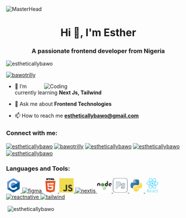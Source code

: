 ![MasterHead](https://media.licdn.com/dms/image/D4D16AQHQWipjtO3XeQ/profile-displaybackgroundimage-shrink_350_1400/0/1712067347089?e=1726704000&v=beta&t=JcsjS6vySBg_yx98tGyRYbipKzUJ5nSDHrgjqaU-3I0)
<h1 align="center">Hi 👋, I'm Esther</h1>
<h3 align="center">A passionate frontend developer from Nigeria</h3>

<p align="left"> <img src="https://komarev.com/ghpvc/?username=estheticallybawo&label=Profile%20views&color=0e75b6&style=flat" alt="estheticallybawo" /> </p>

<p align="left"> <a href="https://twitter.com/bawotrilly" target="blank"><img src="https://img.shields.io/twitter/follow/bawotrilly?logo=twitter&style=for-the-badge" alt="bawotrilly" /></a> </p>

<img align="right" alt="Coding" width="400" src="https://media.tenor.com/IF2JdxzmyN4AAAAi/coding-girl.gif">

- 🌱 I’m currently learning **Next Js, Tailwind**

- 💬 Ask me about **Frontend Technologies**

- 📫 How to reach me **estheticallybawo@gmail.com**

<h3 align="left">Connect with me:</h3>
<p align="left">
<a href="https://codepen.io/estheticallybawo" target="blank"><img align="center" src="https://raw.githubusercontent.com/rahuldkjain/github-profile-readme-generator/master/src/images/icons/Social/codepen.svg" alt="estheticallybawo" height="30" width="40" /></a>
<a href="https://twitter.com/bawotrilly" target="blank"><img align="center" src="https://raw.githubusercontent.com/rahuldkjain/github-profile-readme-generator/master/src/images/icons/Social/twitter.svg" alt="bawotrilly" height="30" width="40" /></a>
<a href="https://linkedin.com/in/estheticallybawo" target="blank"><img align="center" src="https://raw.githubusercontent.com/rahuldkjain/github-profile-readme-generator/master/src/images/icons/Social/linked-in-alt.svg" alt="estheticallybawo" height="30" width="40" /></a>
<a href="https://fb.com/estheticallybawo" target="blank"><img align="center" src="https://raw.githubusercontent.com/rahuldkjain/github-profile-readme-generator/master/src/images/icons/Social/facebook.svg" alt="estheticallybawo" height="30" width="40" /></a>
<a href="https://instagram.com/estheticallybawo" target="blank"><img align="center" src="https://raw.githubusercontent.com/rahuldkjain/github-profile-readme-generator/master/src/images/icons/Social/instagram.svg" alt="estheticallybawo" height="30" width="40" /></a>
</p>

<h3 align="left">Languages and Tools:</h3>
<p align="left"> <a href="https://www.cprogramming.com/" target="_blank" rel="noreferrer"> <img src="https://raw.githubusercontent.com/devicons/devicon/master/icons/c/c-original.svg" alt="c" width="40" height="40"/> </a> <a href="https://www.figma.com/" target="_blank" rel="noreferrer"> <img src="https://www.vectorlogo.zone/logos/figma/figma-icon.svg" alt="figma" width="40" height="40"/> </a> <a href="https://www.w3.org/html/" target="_blank" rel="noreferrer"> <img src="https://raw.githubusercontent.com/devicons/devicon/master/icons/html5/html5-original-wordmark.svg" alt="html5" width="40" height="40"/> </a> <a href="https://developer.mozilla.org/en-US/docs/Web/JavaScript" target="_blank" rel="noreferrer"> <img src="https://raw.githubusercontent.com/devicons/devicon/master/icons/javascript/javascript-original.svg" alt="javascript" width="40" height="40"/> </a> <a href="https://nextjs.org/" target="_blank" rel="noreferrer"> <img src="https://cdn.worldvectorlogo.com/logos/nextjs-2.svg" alt="nextjs" width="40" height="40"/> </a> <a href="https://nodejs.org" target="_blank" rel="noreferrer"> <img src="https://raw.githubusercontent.com/devicons/devicon/master/icons/nodejs/nodejs-original-wordmark.svg" alt="nodejs" width="40" height="40"/> </a> <a href="https://www.photoshop.com/en" target="_blank" rel="noreferrer"> <img src="https://raw.githubusercontent.com/devicons/devicon/master/icons/photoshop/photoshop-line.svg" alt="photoshop" width="40" height="40"/> </a> <a href="https://www.python.org" target="_blank" rel="noreferrer"> <img src="https://raw.githubusercontent.com/devicons/devicon/master/icons/python/python-original.svg" alt="python" width="40" height="40"/> </a> <a href="https://reactjs.org/" target="_blank" rel="noreferrer"> <img src="https://raw.githubusercontent.com/devicons/devicon/master/icons/react/react-original-wordmark.svg" alt="react" width="40" height="40"/> </a> <a href="https://reactnative.dev/" target="_blank" rel="noreferrer"> <img src="https://reactnative.dev/img/header_logo.svg" alt="reactnative" width="40" height="40"/> </a> <a href="https://tailwindcss.com/" target="_blank" rel="noreferrer"> <img src="https://www.vectorlogo.zone/logos/tailwindcss/tailwindcss-icon.svg" alt="tailwind" width="40" height="40"/> </a> </p>

<p>&nbsp;<img align="center" src="https://github-readme-stats.vercel.app/api?username=estheticallybawo&show_icons=true&locale=en" alt="estheticallybawo" /></p>
